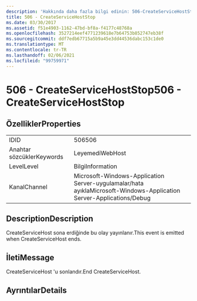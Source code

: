 ```yaml
---
description: 'Hakkında daha fazla bilgi edinin: 506-CreateServiceHostStop'
title: 506 - CreateServiceHostStop
ms.date: 03/30/2017
ms.assetid: f51e4903-1162-47bd-bf8a-f4177c48768a
ms.openlocfilehash: 3527214eef4771239618e7b64753b852747eb38f
ms.sourcegitcommit: ddf7edb67715a5b9a45e3dd44536dabc153c1de0
ms.translationtype: MT
ms.contentlocale: tr-TR
ms.lasthandoff: 02/06/2021
ms.locfileid: "99759971"
---
```

# <a name="506---createservicehoststop"></a><span data-ttu-id="a1e91-103">506 - CreateServiceHostStop</span><span class="sxs-lookup"><span data-stu-id="a1e91-103">506 - CreateServiceHostStop</span></span>

## <a name="properties"></a><span data-ttu-id="a1e91-104">Özellikler</span><span class="sxs-lookup"><span data-stu-id="a1e91-104">Properties</span></span>  
  
|||  
|-|-|  
|<span data-ttu-id="a1e91-105">ID</span><span class="sxs-lookup"><span data-stu-id="a1e91-105">ID</span></span>|<span data-ttu-id="a1e91-106">506</span><span class="sxs-lookup"><span data-stu-id="a1e91-106">506</span></span>|  
|<span data-ttu-id="a1e91-107">Anahtar sözcükler</span><span class="sxs-lookup"><span data-stu-id="a1e91-107">Keywords</span></span>|<span data-ttu-id="a1e91-108">Leyemedi</span><span class="sxs-lookup"><span data-stu-id="a1e91-108">WebHost</span></span>|  
|<span data-ttu-id="a1e91-109">Level</span><span class="sxs-lookup"><span data-stu-id="a1e91-109">Level</span></span>|<span data-ttu-id="a1e91-110">Bilgi</span><span class="sxs-lookup"><span data-stu-id="a1e91-110">Information</span></span>|  
|<span data-ttu-id="a1e91-111">Kanal</span><span class="sxs-lookup"><span data-stu-id="a1e91-111">Channel</span></span>|<span data-ttu-id="a1e91-112">Microsoft-Windows-Application Server-uygulamalar/hata ayıkla</span><span class="sxs-lookup"><span data-stu-id="a1e91-112">Microsoft-Windows-Application Server-Applications/Debug</span></span>|  
  
## <a name="description"></a><span data-ttu-id="a1e91-113">Description</span><span class="sxs-lookup"><span data-stu-id="a1e91-113">Description</span></span>  

 <span data-ttu-id="a1e91-114">CreateServiceHost sona erdiğinde bu olay yayınlanır.</span><span class="sxs-lookup"><span data-stu-id="a1e91-114">This event is emitted when CreateServiceHost ends.</span></span>  
  
## <a name="message"></a><span data-ttu-id="a1e91-115">İleti</span><span class="sxs-lookup"><span data-stu-id="a1e91-115">Message</span></span>  

 <span data-ttu-id="a1e91-116">CreateServiceHost 'u sonlandır.</span><span class="sxs-lookup"><span data-stu-id="a1e91-116">End CreateServiceHost.</span></span>  
  
## <a name="details"></a><span data-ttu-id="a1e91-117">Ayrıntılar</span><span class="sxs-lookup"><span data-stu-id="a1e91-117">Details</span></span>
